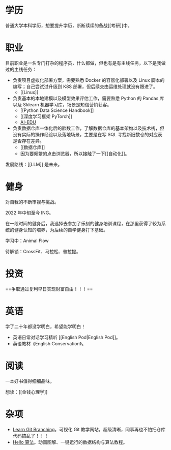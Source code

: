 # 学历

普通大学本科学历，想要提升学历，断断续续的备战[[考研]]中。

# 职业

目前职业是一名专门打杂的程序员，什么都做，但也有是有主线任务，以下是我做过的主线任务：

- 负责项目虚拟化部署方案，需要熟悉 Docker 的容器化部署以及 Linux 脚本的编写；自己尝试过升级到 K8S 部署，但后续交由运维处理就没有跟进了。
	- [[Linux]]
- 负责基本的本地建模以及模型效果评估工作，需要熟悉 Python 的 Pandas 库以及 Sklearn 机器学习库，场景是短信营销获客。
	- [[Python Data Science Handbook]]
	- [[深度学习框架 PyTorch]]
	- [AI-EDU](https://microsoft.github.io/ai-edu/%E5%9F%BA%E7%A1%80%E6%95%99%E7%A8%8B/)
- 负责数据仓库一体化后的验数工作，了解数据仓库的基本架构以及技术栈，但没有实际的操作经验以及落地场景，主要是在写 SQL 寻找新旧数仓的对应表是否存在差异。
	- [[数据仓库]]
	- 因为要频繁的点击浏览器，所以接触了一下[[自动化]]。

发展路线：[[LLM]] 是未来。

# 健身

对自我的不断审视与挑战。

2022 年中旬至今 ING。

在一段时间的健身后，我选择去参加了乐刻的健身培训课程，在那里获得了较为系统的健身认知的培养，为后续的自学健身打下基础。

学习中：Animal Flow

待解锁：CrossFit、马拉松、普拉提。

# 投资

==争取通过复利早日实现财富自由！！！==

# 英语

学了二十年都没学明白，希望能学明白！

- 英语日常对话学习精听 [[English Pod|English Pod]]。
- 英语教材《English Conservation》。

# 阅读

一本好书值得细细品味。

想读：[[金钱心理学]]

# 杂项

- [Learn Git Branching](https://learngitbranching.js.org/?locale=zh_CN)。可视化 Git 教学网站，超级清晰，同事再也不怕把仓库代码搞乱了！！！
- [Hello 算法](https://www.hello-algo.com/)。动画图解、一键运行的数据结构与算法教程。



